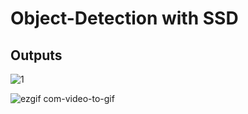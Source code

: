 # Object-Detection with SSD

## Outputs 

![1](https://user-images.githubusercontent.com/26550827/33419640-497e4f62-d5d1-11e7-804c-4754f1315c31.gif)

![ezgif com-video-to-gif](https://user-images.githubusercontent.com/26550827/33419652-52e872ee-d5d1-11e7-95da-6b6b47dde79a.gif)
